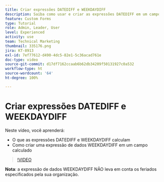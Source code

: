 ```yaml
---
title: Criar expressões DATEDIFF e WEEKDAYDIFF
description: Saiba como usar e criar as expressões DATEDIFF em um campo calculado no Adobe  [!DNL Workfront].
feature: Custom Forms
type: Tutorial
role: Admin, Leader, User
level: Experienced
activity: use
team: Technical Marketing
thumbnail: 335176.png
jira: KT-8913
exl-id: 7ef77612-d490-4dc5-82e1-5c36acad761e
doc-type: video
source-git-commit: d17df7162ccaab6b62db34209f50131927c0a532
workflow-type: ht
source-wordcount: '64'
ht-degree: 100%

---
```


# Criar expressões DATEDIFF e WEEKDAYDIFF

Neste vídeo, você aprenderá:

* O que as expressões DATEDIFF e WEEKDAYDIFF calculam
* Como criar uma expressão de dados WEEKDAYDIFF em um campo calculado

>[!VIDEO](https://video.tv.adobe.com/v/335176/?quality=12&learn=on&enablevpops)

**Nota**: a expressão de dados WEEKDAYDIFF NÃO leva em conta os feriados especificados pela sua organização.
